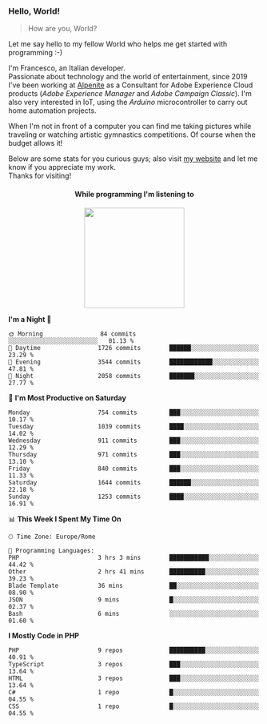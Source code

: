 ### Hello, World!

> How are you, World?

Let me say hello to my fellow World who helps me get started with programming :-)

I'm Francesco, an Italian developer.  
Passionate about technology and the world of entertainment, since 2019 I've been working at [Alpenite](https://www.alpenite.com) as a Consultant for Adobe Experience Cloud products (*Adobe Experience Manager* and *Adobe Campaign Classic*). I'm also very interested in IoT, using the *Arduino* microcontroller to carry out home automation projects.

When I'm not in front of a computer you can find me taking pictures while traveling or watching artistic gymnastics competitions. Of course when the budget allows it!

Below are some stats for you curious guys; also visit [my website](https://www.francescorega.eu) and let me know if you appreciate my work.  
Thanks for visiting!

<div align="center">
  <h4>While programming I'm listening to</h4>
  <a href="https://apps.francescorega.eu/now-playing/11147232609" target="_blank"><img src="https://apps.francescorega.eu/now-playing/11147232609" width="200"></a>
</div>

<!--START_SECTION:waka-->
**I'm a Night 🦉** 

```text
🌞 Morning                84 commits          ░░░░░░░░░░░░░░░░░░░░░░░░░   01.13 % 
🌆 Daytime                1726 commits        ██████░░░░░░░░░░░░░░░░░░░   23.29 % 
🌃 Evening                3544 commits        ████████████░░░░░░░░░░░░░   47.81 % 
🌙 Night                  2058 commits        ███████░░░░░░░░░░░░░░░░░░   27.77 % 
```
📅 **I'm Most Productive on Saturday** 

```text
Monday                   754 commits         ███░░░░░░░░░░░░░░░░░░░░░░   10.17 % 
Tuesday                  1039 commits        ████░░░░░░░░░░░░░░░░░░░░░   14.02 % 
Wednesday                911 commits         ███░░░░░░░░░░░░░░░░░░░░░░   12.29 % 
Thursday                 971 commits         ███░░░░░░░░░░░░░░░░░░░░░░   13.10 % 
Friday                   840 commits         ███░░░░░░░░░░░░░░░░░░░░░░   11.33 % 
Saturday                 1644 commits        ██████░░░░░░░░░░░░░░░░░░░   22.18 % 
Sunday                   1253 commits        ████░░░░░░░░░░░░░░░░░░░░░   16.91 % 
```


📊 **This Week I Spent My Time On** 

```text
🕑︎ Time Zone: Europe/Rome

💬 Programming Languages: 
PHP                      3 hrs 3 mins        ███████████░░░░░░░░░░░░░░   44.42 % 
Other                    2 hrs 41 mins       ██████████░░░░░░░░░░░░░░░   39.23 % 
Blade Template           36 mins             ██░░░░░░░░░░░░░░░░░░░░░░░   08.90 % 
JSON                     9 mins              █░░░░░░░░░░░░░░░░░░░░░░░░   02.37 % 
Bash                     6 mins              ░░░░░░░░░░░░░░░░░░░░░░░░░   01.60 % 
```

**I Mostly Code in PHP** 

```text
PHP                      9 repos             ██████████░░░░░░░░░░░░░░░   40.91 % 
TypeScript               3 repos             ███░░░░░░░░░░░░░░░░░░░░░░   13.64 % 
HTML                     3 repos             ███░░░░░░░░░░░░░░░░░░░░░░   13.64 % 
C#                       1 repo              █░░░░░░░░░░░░░░░░░░░░░░░░   04.55 % 
CSS                      1 repo              █░░░░░░░░░░░░░░░░░░░░░░░░   04.55 % 
```




<!--END_SECTION:waka-->
